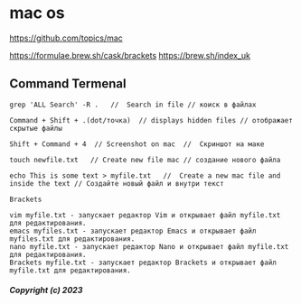 
# mac os 

https://github.com/topics/mac

https://formulae.brew.sh/cask/brackets
https://brew.sh/index_uk

## Command Termenal
```
grep 'ALL Search' -R .   //  Search in file // коиск в файлах

Command + Shift + .(dot/точка)  // displays hidden files // отображает скрытые файлы

Shift + Command + 4  // Screenshot on mac  //  Скриншот на маке 

touch newfile.txt   // Create new file mac // создание нового файла 

echo This is some text > myfile.txt   //  Create a new mac file and inside the text // Создайте новый файл и внутри текст

Brackets

vim myfile.txt - запускает редактор Vim и открывает файл myfile.txt для редактирования.
emacs myfiles.txt - запускает редактор Emacs и открывает файл myfiles.txt для редактирования.
nano myfile.txt - запускает редактор Nano и открывает файл myfile.txt для редактирования.
Brackets myfile.txt - запускает редактор Brackets и открывает файл myfile.txt для редактирования.

```

##### Copyright (c) 2023